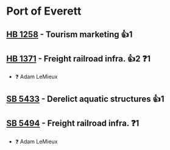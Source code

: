 # Port of Everett

## [HB 1258](/bill/2023-24/hb/1258/) - Tourism marketing 👍1  

## [HB 1371](/bill/2023-24/hb/1371/) - Freight railroad infra. 👍2  ❓1
* ❓ Adam LeMieux

## [SB 5433](/bill/2023-24/sb/5433/) - Derelict aquatic structures 👍1  

## [SB 5494](/bill/2023-24/sb/5494/) - Freight railroad infra.   ❓1
* ❓ Adam LeMieux